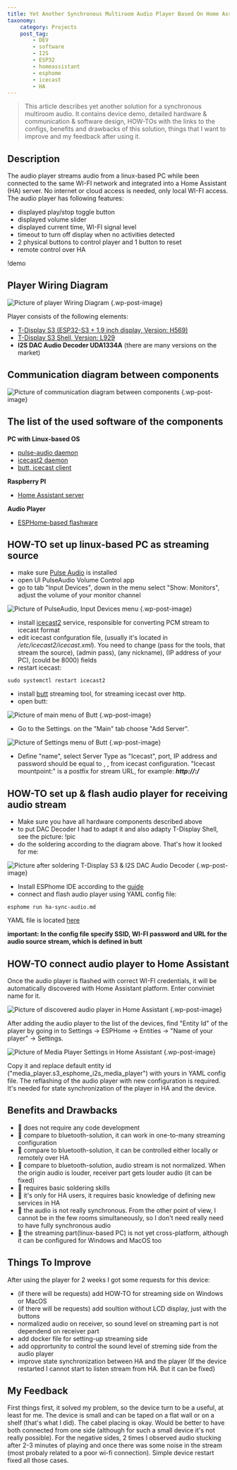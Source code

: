 ```yaml
---
title: Yet Another Synchronous Multiroom Audio Player Based On Home Assistant With GUI Control
taxonomy:
    category: Projects
    post_tag:
        - DEV
        - software
        - I2S
        - ESP32
        - homeassistant
        - esphome
        - icecast
        - HA
---
```


> This article describes yet another solution for a synchronous multiroom audio. It contains device demo, detailed hardware & communication & software design, HOW-TOs with the links to the configs, benefits and drawbacks of this solution, things that I want to improve and my feedback after using it.

## Description

The audio player streams audio from a linux-based PC while been connected to the same WI-FI network and integrated into a Home Assistant (HA) server. No internet or cloud access is needed, only local WI-FI access. The audio player has following features:

* displayed play/stop toggle button
* displayed volume slider
* displayed current time, WI-FI signal level
* timeout to turn off display when no activities detected
* 2 physical buttons to control player and 1 button to reset
* remote control over HA

!demo

## Player Wiring Diagram

![Picture of player Wiring Diagram](/_images/ha-sync-hw-connection.png "Wiring diagram of the synchronous multiroom audio player") {.wp-post-image}

Player consists of the following elements:
* [T-Display S3 (ESP32-S3 + 1.9 inch display, Version: H569)](https://lilygo.cc/en-pl/products/t-display-s3)
* [T-Display S3 Shell, Version: L929](https://lilygo.cc/en-pl/products/t-display-s3-shell)
* **I2S DAC Audio Decoder UDA1334A** (there are many versions on the market)

## Communication diagram between components

![Picture of communication diagram between components](/_images/ha-sync-communication.png "Communication Diagram of all components in the project") {.wp-post-image}

## The list of the used software of the components

__PC with Linux-based OS__
* [pulse-audio daemon](https://www.freedesktop.org/wiki/Software/PulseAudio/)
* [icecast2 daemon](https://icecast.org/)
* [butt, icecast client](https://danielnoethen.de/butt/)

__Raspberry PI__
* [Home Assistant server](https://www.home-assistant.io/)

__Audio Player__
* [ESPHome-based flashware](https://esphome.io/)

## HOW-TO set up linux-based PC as streaming source

* make sure [Pulse Audio](https://www.freedesktop.org/wiki/Software/PulseAudio/Download/) is installed
* open UI PulseAudio Volume Control app
* go to tab "Input Devices", down in the menu select "Show: Monitors", adjust the volume of your monitor channel

![Picture of PulseAudio, Input Devices menu](/_images/ha-sync-pulse-audio.png "PulseAudio, Input Devices menu") {.wp-post-image}

* install [icecast2](https://icecast.org/download/) service, responsible for converting PCM stream to icecast format
* edit icecast confguration file, (usually it's located in */etc/icecast2/icecast.xml*). You need to change <source-password> (pass for the tools, that stream the source), <admin-password> (admin pass), <admin-user> (any nickname), <hostname> (IP address of your PC), <port> (could be 8000) fields
* restart icecast:
```
sudo systemctl restart icecast2
```
* install [butt](https://danielnoethen.de/butt/) streaming tool, for streaming icecast over http.
* open butt:

![Picture of main menu of Butt](/_images/ha-sync-butt-main-menu.png "Main menu of Butt") {.wp-post-image}

- Go to the Settings. on the "Main" tab choose "Add Server".

![Picture of Settings menu of Butt](/_images/ha-sync-butt-edit-menu.png "Settings menu of Butt") {.wp-post-image}

- Define "name", select Server Type as "Icecast", port, IP address and password should be equal to <port>,  <hostname>, <source-password> from icecast configuration. "Icecast mountpoint:"  is a postfix for stream URL, for example: ***http://<hostname>:<port>/<postfix>***

## HOW-TO set up & flash audio player for receiving audio stream

- Make sure you have all hardware components described above
- to put DAC Decoder I had to adapt it and also adapty T-Display Shell, see the picture:
!pic
- do the soldering according to the diagram above. That's how it looked for me:

![Picture after soldering T-Display S3 & I2S DAC Audio Decoder](/_images/ha-sync-soldering.jpg "After soldering T-Display S3 & I2S DAC Audio Decoder") {.wp-post-image}

- Install ESPhome IDE according to the [guide](https://esphome.io/guides/getting_started_hassio)
- connect and flash audio player using YAML config file:
```
esphome run ha-sync-audio.md
```
YAML file is located [here](https://github.com/bespsm/ha-configs/blob/main/ha-audio-sync/ha-audio-sync-config.yaml)

**important: In the config file specify SSID, WI-FI password and URL for the audio source stream, which is defined in butt**

## HOW-TO connect audio player to Home Assistant

Once the audio player is flashed with correct WI-FI credentials, it will be automatically discovered with Home Assistant platform. Enter conviniet name for it.

![Picture of discovered audio player in Home Assistant](/_images/ha-sync-ha-discovery-esphome.png "Discovered audio player in Home Assistant") {.wp-post-image} 

After adding the audio player to the list of the devices, find "Entity Id" of the player by going in to Settings -> ESPHome -> Entities -> "Name of your player" -> Settings.

![Picture of Media Player Settings in Home Assistant](/_images/ha-sync-ha-entity-id.png "Media Player Settings in Home Assistant") {.wp-post-image} 

Copy it and replace default entity id ("media_player.s3_esphome_i2s_media_player") with yours in YAML config file. The reflashing of the audio player with new configuration is required. It's needed for state synchronization of the player in HA and the device.

## Benefits and Drawbacks

* 🙂 does not require any code development
* 🙂 compare to bluetooth-solution, it can work in one-to-many streaming configuration
* 🙂 compare to bluetooth-solution, it can be controlled either locally or remotely over HA
* 🙁 compare to bluetooth-solution, audio stream is not normalized. When the origin audio is louder, receiver part gets louder audio (it can be fixed)
* 🙁 requires basic soldering skills
* 🙁 it's only for HA users, it requires basic knowledge of defining new services in HA
* 🙁 the audio is not really synchronous. From the other point of view, I cannot be in the few rooms simultaneously, so I don't need really need to have fully synchronous audio
* 🙁 the streaming part(linux-based PC) is not yet cross-platform, although it can be configured for Windows and MacOS too

## Things To Improve

After using the player for 2 weeks I got some requests for this device:
- (if there will be requests) add HOW-TO for streaming side on Windows or MacOS
- (if there will be requests) add soultion without LCD display, just with the buttons
- normalized audio on receiver, so sound level on streaming part is not dependend on receiver part
- add docker file for setting-up streaming side
- add opprortunity to control the sound level of streming side from the audio player
- improve state synchronization between HA and the player (If the device restarted I cannot start to listen stream from HA. But it can be fixed)

## My Feedback

First things first, it solved my problem, so the device turn to be a useful, at least for me. The device is small and can be taped on a flat wall or on a shelf (that's what I did). The cabel placing is okay. Would be better to have both connected from one side (although for such a small device it's not really possible).
For the negative sides, 2 times I observed audio stucking after 2-3 minutes of playing and once there was some noise in the stream (most probaly related to a poor wi-fi connection). Simple device restart fixed all those cases.
